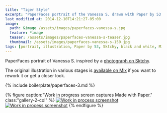 ```yaml
---
title: "Tiger Style"
excerpt: "PaperFaces portrait of the Vanessa S. drawn with Paper by 53 on an iPad."
last_modified_at: 2014-12-10T14:21:27-05:00
image: 
  path: &image /assets/images/paperfaces-vanessa-s.jpg 
  feature: *image
  teaser: /assets/images/paperfaces-vanessa-s-teaser.jpg
  thumbnail: /assets/images/paperfaces-vanessa-s-150.jpg
tags: [portrait, illustration, Paper by 53, Sktchy, black and white, Mix]
---
```


PaperFaces portrait of Vanessa S. inspired by a [photograph on Sktchy](http://sktchy.com/NjZR3H ).

The original illustration in various stages is [available on Mix](https://mix.fiftythree.com/11098-Michael-Rose/1265535) if you want to rework it or get a closer look.

{% include boilerplate/paperfaces-3.md %}

{% figure caption:"Work in progress screen captures Made with Paper." class:"gallery-2-col" %}
[![Work in process screenshot](/assets/images/paperfaces-vanessa-s-process-1-600.jpg)](/assets/images/paperfaces-vanessa-s-process-1-lg.jpg) [![Work in process screenshot](/assets/images/paperfaces-vanessa-s-process-2-600.jpg)](/assets/images/paperfaces-vanessa-s-process-2-lg.jpg)
{% endfigure %}

